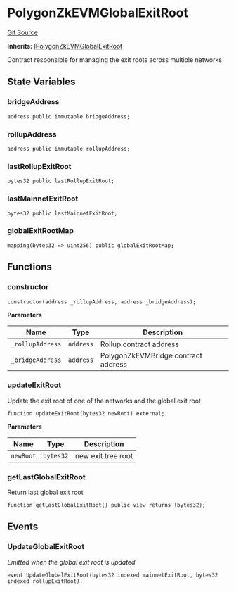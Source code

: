 # PolygonZkEVMGlobalExitRoot
[Git Source](https://github.com/agglayer/agglayer-contracts/blob/a8bf2955890e7123a84542ced57636d763299651/contracts/PolygonZkEVMGlobalExitRoot.sol)

**Inherits:**
[IPolygonZkEVMGlobalExitRoot](/contracts/interfaces/IPolygonZkEVMGlobalExitRoot.sol/interface.IPolygonZkEVMGlobalExitRoot.md)

Contract responsible for managing the exit roots across multiple networks


## State Variables
### bridgeAddress

```solidity
address public immutable bridgeAddress;
```


### rollupAddress

```solidity
address public immutable rollupAddress;
```


### lastRollupExitRoot

```solidity
bytes32 public lastRollupExitRoot;
```


### lastMainnetExitRoot

```solidity
bytes32 public lastMainnetExitRoot;
```


### globalExitRootMap

```solidity
mapping(bytes32 => uint256) public globalExitRootMap;
```


## Functions
### constructor


```solidity
constructor(address _rollupAddress, address _bridgeAddress);
```
**Parameters**

|Name|Type|Description|
|----|----|-----------|
|`_rollupAddress`|`address`|Rollup contract address|
|`_bridgeAddress`|`address`|PolygonZkEVMBridge contract address|


### updateExitRoot

Update the exit root of one of the networks and the global exit root


```solidity
function updateExitRoot(bytes32 newRoot) external;
```
**Parameters**

|Name|Type|Description|
|----|----|-----------|
|`newRoot`|`bytes32`|new exit tree root|


### getLastGlobalExitRoot

Return last global exit root


```solidity
function getLastGlobalExitRoot() public view returns (bytes32);
```

## Events
### UpdateGlobalExitRoot
*Emitted when the global exit root is updated*


```solidity
event UpdateGlobalExitRoot(bytes32 indexed mainnetExitRoot, bytes32 indexed rollupExitRoot);
```

